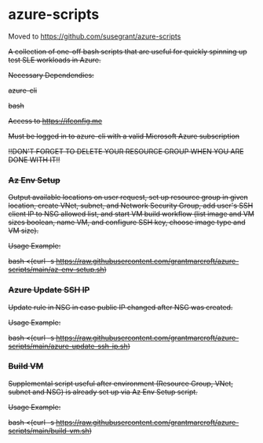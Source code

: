 # azure-scripts

Moved to https://github.com/susegrant/azure-scripts

<s>A collection of one-off bash scripts that are useful for quickly spinning up test SLE workloads in Azure.  

Necessary Dependendies:

azure-cli

bash

Access to https://ifconfig.me

Must be logged in to azure-cli with a valid Microsoft Azure subscription

!!DON'T FORGET TO DELETE YOUR RESOURCE GROUP WHEN YOU ARE DONE WITH IT!!

### Az Env Setup ###

Output available locations on user request, set up resource group in given location, create VNet, subnet, and Network Security Group, add user's SSH client IP to NSG allowed list, and start VM build workflow (list image and VM sizes boolean, name VM, and configure SSH key, choose image type and VM size).

Usage Example: 

bash <(curl -s https://raw.githubusercontent.com/grantmarcroft/azure-scripts/main/az-env-setup.sh)

### Azure Update SSH IP ###

Update rule in NSG in case public IP changed after NSG was created.

Usage Example:

bash <(curl -s https://raw.githubusercontent.com/grantmarcroft/azure-scripts/main/azure-update-ssh-ip.sh)

### Build VM ###

Supplemental script useful after environment (Resource Group, VNet, subnet and NSG) is already set up via Az Env Setup script.

Usage Example:

  bash <(curl -s https://raw.githubusercontent.com/grantmarcroft/azure-scripts/main/build-vm.sh)</s>
